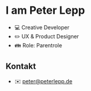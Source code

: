 # I am Peter Lepp

- :computer: Creative Developer
- :pencil2: UX & Product Designer
- :family: Role: Parentrole

## Kontakt

- :envelope: peter@peterlepp.de
